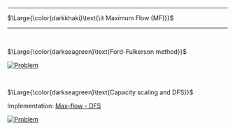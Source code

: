 _____________________________________
$\Large{\color{darkkhaki}\text{\it Maximum Flow (MF)}}$  
_____________________________________

<br />

$\Large{\color{darkseagreen}\text{Ford-Fulkerson method}}$

[![Problem](https://img.youtube.com/vi/LdOnanfc5TM/0.jpg)](https://www.youtube.com/watch?v=LdOnanfc5TM)

<br />

$\Large{\color{darkseagreen}\text{Capacity scaling and DFS}}$  

Implementation: [Max-flow - DFS](https://github.com/pl3onasm/AADS/blob/main/algorithms/graphs/MF-ford-fulkerson/scaling.c)

[![Problem](https://img.youtube.com/vi/1ewLrXUz4kk/0.jpg)](https://www.youtube.com/watch?v=1ewLrXUz4kk)
